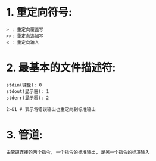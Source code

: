 # 1. 重定向符号:

~~~properties
> : 重定向覆盖写
>>: 重定向追加写
< : 重定向输入
~~~

# 2. 最基本的文件描述符:

~~~properties
stdin(键盘): 0
stdout(显示器): 1
stderr(显示器): 2
~~~

~~~shell
2>&1 # 表示将错误输出也重定向到标准输出
~~~

# 3. 管道:

~~~properties
由管道连接的两个指令, 一个指令的标准输出, 是另一个指令的标准输入
~~~

